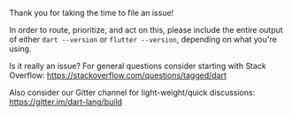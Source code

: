 Thank you for taking the time to file an issue!

In order to route, prioritize, and act on this, please include the entire output
of either `dart --version` or `flutter --version`, depending on what
you're using.

Is it really an issue? For general questions consider starting with Stack
Overflow:
https://stackoverflow.com/questions/tagged/dart

Also consider our Gitter channel for light-weight/quick discussions:
https://gitter.im/dart-lang/build
